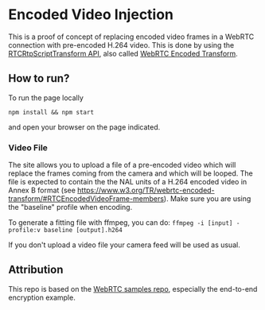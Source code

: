 # Encoded Video Injection
This is a proof of concept of replacing encoded video frames in a WebRTC connection with pre-encoded H.264 video. This is done by using the [RTCRtpScriptTransform API](https://developer.mozilla.org/en-US/docs/Web/API/RTCRtpScriptTransform), also called [WebRTC Encoded Transform](https://www.w3.org/TR/webrtc-encoded-transform/).

## How to run?
To run the page locally
```
npm install && npm start
```
and open your browser on the page indicated.

### Video File
The site allows you to upload a file of a pre-encoded video which will replace the frames coming from the camera and which will be looped. The file is expected to contain the the NAL units of a H.264 encoded video in Annex B format (see https://www.w3.org/TR/webrtc-encoded-transform/#RTCEncodedVideoFrame-members). Make sure you are using the "baseline" profile when encoding.

To generate a fitting file with ffmpeg, you can do:
`ffmpeg -i [input] -profile:v baseline [output].h264`

If you don't upload a video file your camera feed will be used as usual.

## Attribution
This repo is based on the [WebRTC samples repo](https://github.com/webrtc/samples), especially the end-to-end encryption example.
